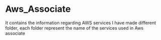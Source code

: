 # Aws_Associate

It contains the information regarding AWS services
I have made different folder, each folder represent the name of the services used in Aws associate
